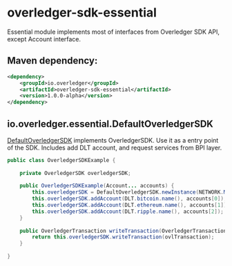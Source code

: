 # overledger-sdk-essential

Essential module implements most of interfaces from Overledger SDK API, except Account interface.

## Maven dependency:

```xml
<dependency>
    <groupId>io.overledger</groupId>
    <artifactId>overledger-sdk-essential</artifactId>
    <version>1.0.0-alpha</version>
</dependency>
```

## io.overledger.essential.DefaultOverledgerSDK

[DefaultOverledgerSDK](./src/io/overledger/essential/DefaultOverledgerSDK.java) implements OverledgerSDK.
Use it as a entry point of the SDK. Includes add DLT account, and request services from BPI layer.

```java
public class OverledgerSDKExample {
    
    private OverledgerSDK overledgerSDK;
    
    public OverledgerSDKExample(Account... accounts) {
        this.overledgerSDK = DefaultOverledgerSDK.newInstance(NETWORK.MAIN);
        this.overledgerSDK.addAccount(DLT.bitcoin.name(), accounts[0]);
        this.overledgerSDK.addAccount(DLT.ethereum.name(), accounts[1]);
        this.overledgerSDK.addAccount(DLT.ripple.name(), accounts[2]);
    }
    
    public OverledgerTransaction writeTransaction(OverledgerTransaction ovlTransaction) {
        return this.overledgerSDK.writeTransaction(ovlTransaction);
    }
    
}
```
